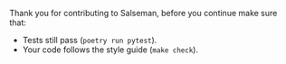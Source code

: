 Thank you for contributing to Salseman, before you continue make sure that:
- Tests still pass (`poetry run pytest`).
- Your code follows the style guide (`make check`).

